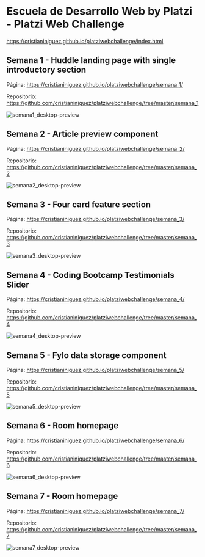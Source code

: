 # Escuela de Desarrollo Web by Platzi - Platzi Web Challenge

https://cristianiniguez.github.io/platziwebchallenge/index.html

## Semana 1 - Huddle landing page with single introductory section

Página: https://cristianiniguez.github.io/platziwebchallenge/semana_1/

Repositorio: https://github.com/cristianiniguez/platziwebchallenge/tree/master/semana_1

![semana1_desktop-preview](./semana_1/design/desktop-preview.jpg)

## Semana 2 - Article preview component

Página: https://cristianiniguez.github.io/platziwebchallenge/semana_2/

Repositorio: https://github.com/cristianiniguez/platziwebchallenge/tree/master/semana_2

![semana2_desktop-preview](./semana_2/design/desktop-preview.jpg)

## Semana 3 - Four card feature section

Página: https://cristianiniguez.github.io/platziwebchallenge/semana_3/

Repositorio: https://github.com/cristianiniguez/platziwebchallenge/tree/master/semana_3

![semana3_desktop-preview](./semana_3/design/desktop-preview.jpg)

## Semana 4 - Coding Bootcamp Testimonials Slider

Página: https://cristianiniguez.github.io/platziwebchallenge/semana_4/

Repositorio: https://github.com/cristianiniguez/platziwebchallenge/tree/master/semana_4

![semana4_desktop-preview](./semana_4/design/desktop-preview.jpg)

## Semana 5 - Fylo data storage component

Página: https://cristianiniguez.github.io/platziwebchallenge/semana_5/

Repositorio: https://github.com/cristianiniguez/platziwebchallenge/tree/master/semana_5

![semana5_desktop-preview](./semana_5/design/desktop-preview.jpg)

## Semana 6 - Room homepage

Página: https://cristianiniguez.github.io/platziwebchallenge/semana_6/

Repositorio: https://github.com/cristianiniguez/platziwebchallenge/tree/master/semana_6

![semana6_desktop-preview](./semana_6/design/desktop-preview.jpg)

## Semana 7 - Room homepage

Página: https://cristianiniguez.github.io/platziwebchallenge/semana_7/

Repositorio: https://github.com/cristianiniguez/platziwebchallenge/tree/master/semana_7

![semana7_desktop-preview](./semana_7/design/desktop-preview.jpg)
